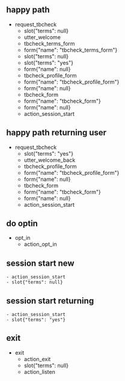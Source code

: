## happy path
* request_tbcheck
    - slot{"terms": null}
    - utter_welcome
    - tbcheck_terms_form
    - form{"name": "tbcheck_terms_form"}
    - slot{"terms": null}
    - slot{"terms": "yes"}
    - form{"name": null}
    - tbcheck_profile_form
    - form{"name": "tbcheck_profile_form"}
    - form{"name": null}
    - tbcheck_form
    - form{"name": "tbcheck_form"}
    - form{"name": null}
    - action_session_start

## happy path returning user
* request_tbcheck
    - slot{"terms": "yes"}
    - utter_welcome_back
    - tbcheck_profile_form
    - form{"name": "tbcheck_profile_form"}
    - form{"name": null}
    - tbcheck_form
    - form{"name": "tbcheck_form"}
    - form{"name": null}
    - action_session_start

## do optin
* opt_in
    - action_opt_in

## session start new
    - action_session_start
    - slot{"terms": null}

## session start returning
    - action_session_start
    - slot{"terms": "yes"}

## exit
* exit
    - action_exit
    - slot{"terms": null}
    - action_listen
